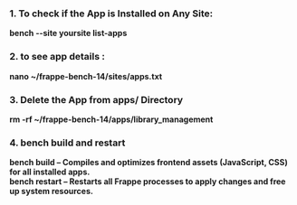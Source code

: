 ### 1. To check  if the App is Installed on Any Site:
**bench --site yoursite list-apps**
### 2. to see app details :
**nano ~/frappe-bench-14/sites/apps.txt**
### 3. Delete the App from apps/ Directory
**rm -rf ~/frappe-bench-14/apps/library_management**

### 4.  bench build and restart 
**bench build – Compiles and optimizes frontend assets (JavaScript, CSS) for all installed apps.** <br>
**bench restart – Restarts all Frappe processes to apply changes and free up system resources.**

